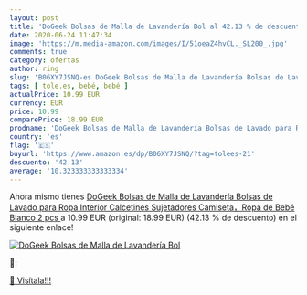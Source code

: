 ```yaml
---
layout: post
title: 'DoGeek Bolsas de Malla de Lavandería Bol al 42.13 % de descuento'
date: 2020-06-24 11:47:34
image: 'https://m.media-amazon.com/images/I/51oeaZ4hvCL._SL200_.jpg'
comments: true
category: ofertas
author: ring
slug: 'B06XY7JSNQ-es DoGeek Bolsas de Malla de Lavandería Bolsas de Lavado para...'
tags: [ tole.es, bebé, bebé ]
actualPrice: 10.99 EUR
currency: EUR
price: 10.99
comparePrice: 18.99 EUR
prodname: 'DoGeek Bolsas de Malla de Lavandería Bolsas de Lavado para Ropa Interior  Calcetines Sujetadores  Camiseta，Ropa de Bebé  Blanco  2 pcs '
country: 'es'
flag: '🇪🇸'
buyurl: 'https://www.amazon.es/dp/B06XY7JSNQ/?tag=tolees-21'
descuento: '42.13'
average: '10.323333333333334'
---
```


Ahora mismo tienes [DoGeek Bolsas de Malla de Lavandería Bolsas de Lavado para Ropa Interior  Calcetines Sujetadores  Camiseta，Ropa de Bebé  Blanco  2 pcs ](https://www.amazon.es/dp/B06XY7JSNQ/?tag=tolees-21) a 10.99 EUR (original: 18.99 EUR) (42.13 %  de descuento) en el siguiente enlace!

[![DoGeek Bolsas de Malla de Lavandería Bol](https://m.media-amazon.com/images/I/51oeaZ4hvCL._SL200_.jpg)](https://www.amazon.es/dp/B06XY7JSNQ/?tag=tolees-21)

🔎:


[🛒 Visítala!!!](https://www.amazon.es/dp/B06XY7JSNQ/?tag=tolees-21)
